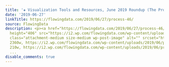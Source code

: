 ```yaml
---
title: '✚ Visualization Tools and Resources, June 2019 Roundup (The Process #46)'
date: '2019-06-27'
linkTitle: https://flowingdata.com/2019/06/27/process-46/
source: FlowingData
description: <p><a href="https://flowingdata.com/2019/06/27/process-46/"><img width="750"
  height="406" src="https://i2.wp.com/flowingdata.com/wp-content/uploads/2019/06/process-46-featured.png?fit=750%2C406&amp;ssl=1"
  class="attachment-medium size-medium wp-post-image" alt="" srcset="https://i2.wp.com/flowingdata.com/wp-content/uploads/2019/06/process-46-featured.png?w=2360&amp;ssl=1
  2360w, https://i2.wp.com/flowingdata.com/wp-content/uploads/2019/06/process-46-featured.png?resize=210%2C114&amp;ssl=1
  210w, https://i2.wp.com/flowingdata.com/wp-content/uploads/2019/06/process-46-featured.png?resize=750%2C406
  ...
disable_comments: true
---
```

<p><a href="https://flowingdata.com/2019/06/27/process-46/"><img width="750" height="406" src="https://i2.wp.com/flowingdata.com/wp-content/uploads/2019/06/process-46-featured.png?fit=750%2C406&amp;ssl=1" class="attachment-medium size-medium wp-post-image" alt="" srcset="https://i2.wp.com/flowingdata.com/wp-content/uploads/2019/06/process-46-featured.png?w=2360&amp;ssl=1 2360w, https://i2.wp.com/flowingdata.com/wp-content/uploads/2019/06/process-46-featured.png?resize=210%2C114&amp;ssl=1 210w, https://i2.wp.com/flowingdata.com/wp-content/uploads/2019/06/process-46-featured.png?resize=750%2C406 ...